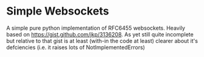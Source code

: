 Simple Websockets
=================

A simple pure python implementation of RFC6455 websockets.
Heavily based on https://gist.github.com/jkp/3136208.
As yet still quite incomplete but relative to that gist is 
at least (with-in the code at least) clearer about it's defciencies
(i.e. it raises lots of NotImplementedErrors)